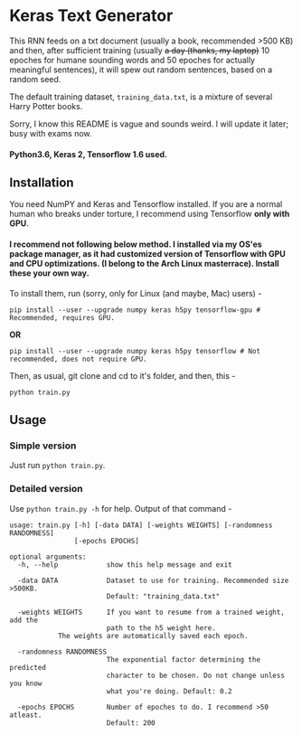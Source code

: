 # Keras Text Generator

This RNN feeds on a txt document (usually a book, recommended >500 KB) and then, after sufficient training (usually ~~a day (thanks, my laptop)~~ 10 epoches for humane sounding words and 50 epoches for actually meaningful sentences), it will spew out random sentences, based on a random seed.

The default training dataset, `training_data.txt`, is a mixture of several Harry Potter books.

Sorry, I know this README is vague and sounds weird. I will update it later; busy with exams now.

#### Python3.6, Keras 2, Tensorflow 1.6 used.

## Installation

You need NumPY and Keras and Tensorflow installed. If you are a normal human who breaks under torture, I recommend using Tensorflow **only with GPU**.

#### I recommend not following below method. I installed via my OS'es package manager, as it had customized version of Tensorflow with GPU and CPU optimizations. (I belong to the Arch Linux masterrace). Install these your own way.
To install them, run (sorry, only for Linux (and maybe, Mac) users) -
```
pip install --user --upgrade numpy keras h5py tensorflow-gpu # Recommended, requires GPU.
```
**OR**
```
pip install --user --upgrade numpy keras h5py tensorflow # Not recommended, does not require GPU.
```

Then, as usual, git clone and cd to it's folder, and then, this -
```
python train.py
```
## Usage

### Simple version
Just run `python train.py`.
### Detailed version
Use `python train.py -h` for help. Output of that command -
```
usage: train.py [-h] [-data DATA] [-weights WEIGHTS] [-randomness RANDOMNESS]
                [-epochs EPOCHS]

optional arguments:
  -h, --help            show this help message and exit

  -data DATA            Dataset to use for training. Recommended size >500KB.
                        Default: "training_data.txt"

  -weights WEIGHTS      If you want to resume from a trained weight, add the
                        path to the h5 weight here.
			The weights are automatically saved each epoch.

  -randomness RANDOMNESS
                        The exponential factor determining the predicted
                        character to be chosen. Do not change unless you know
                        what you're doing. Default: 0.2

  -epochs EPOCHS        Number of epoches to do. I recommend >50 atleast.
                        Default: 200
```
